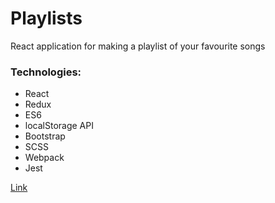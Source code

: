 # Playlists
React application for making a playlist of your favourite songs

### Technologies:
- React
- Redux
- ES6
- localStorage API
- Bootstrap
- SCSS
- Webpack
- Jest

[Link](www.little-heat.surge.sh)
